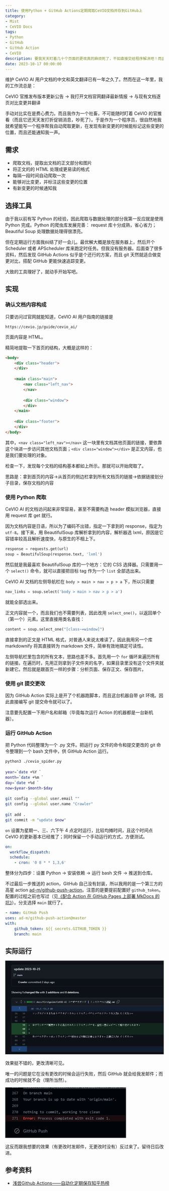 ```yaml
---
title: 使用Python + GitHub Actions定期爬取CeVIO文档并存到GitHub上
category:
- Mist
- CeVIO Docs
tags:
- Python
- GitHub
- GitHub Action
- CeVIO
description: 要我天天盯着几十个页面的更改真的麻烦死了，不如直接交给程序解决吧！而且早就该这么做了。
date: 2023-10-17 00:00:00
---
```


维护 CeVIO AI 用户文档的中文和英文翻译已有一年之久了。然而在这一年里，我的工作流总是：

CeVIO 官推发布版本更新公告 -> 我打开文档官网翻译最新情报 -> 与现有文档逐页对比变更并翻译

手动对比实在是费心费力。而且我作为一个社畜，不可能随时盯着 CeVIO 的官推看（而且它还天天发打折促销消息，吵死了）。于是作为一个程序员，很自然地我就希望能写一个程序帮我自动爬取更新，在发现有新变更的时候能标记这些变更的位置，而且还能通知我一声。

## 需求

- 爬取文档，提取出文档的正文部分和图片
- 将正文的的 HTML 处理成更易读的格式
- 每隔一段时间自动爬取一次
- 能够对比变更，并标注这些变更的位置
- 有新变更的时候通知我

## 选择工具

由于我以前有写 Python 的经验，因此爬取与数据处理的部分我第一反应就是使用 Python 完成。Python 的爬虫库发展完善： request 库十分成熟，省心省力；Beautiful Soup 处理数据处理得很漂亮。

但在定期运行方面我纠结了好一会儿。最优解大概是放在服务器上，然后开个 Scheduler 或者 APScheduler 库来跑定时任务。但我没有服务器。后面查了很多资料，然后发现 GitHub Actions 似乎是个还行的方案，而且 git 天然就适合做变更对比，搭配 GitHub 更能快速追踪变更。

大致的工具理好了，就动手开始写吧。

## 实现

### 确认文档内容构成

只要访问过官网就能知道，CeVIO AI 用户指南的链接是

```plain
https://cevio.jp/guide/cevio_ai/
```

页面内容是 HTML。

精简地提取一下首页的结构，大概是这样的：

```html
<body>
    <div class="header">
    </div>

    <main class="main">
        <nav class="left_nav">
        </nav>

        <div class="window">
        </div>
    </main>

    <div class="footer">
    </div>
</body>
```

其中，`<nav class="left_nav"></nav>` 这一块里有文档其他页面的链接，要依靠这个块进一步访问其他文档页面；`<div class="window"></div>` 是正文内容，也是我们要处理的对象。

检查一下，发现每个文档的结构基本都如上所示。那就可以开始爬取了。

思路是：拿到首页的内容->从首页的侧边栏拿到所有文档页的链接->依据链接划分子目录，保存文档的内容

### 使用 Python 爬取

CeVIO AI 的文档访问起来非常容易，甚至不需要构造 header 模拟浏览器，直接用 request 库 get 就行。

因为文档内容是日语，所以为了编码不出错，指定一下拿到的 response，指定为 `utf-8`。接下来，用 BeautifulSoup 库解析拿到的内容，解析器选 lxml，原因是它容错率较高且解析速度快，与原生的不相上下。

```python
response = requests.get(url)
soup = BeautifulSoup(response.text, 'lxml')
```

然后就是我最喜欢 BeautifulSoup 库的一个地方：它的 CSS 选择器。只需要用一个 `select()` 命令，就可以直接把目标 tag 作为一个 `list` 全部选出来。

CeVIO AI 文档的左侧导航栏在 `body > main > nav > p > a` 下，所以只需要

```python
nav_links = soup.select('body > main > nav > p > a')
```

就能全部选出来。

正文内容就一个，而且我们也不需要列表，因此改用 `select_one()`，以返回单个（第一个）元素。这里直接用类名查找：

```python
content = soup.select_one("[class~=window]")
```

直接拿到的正文是 HTML 格式，对普通人来说太难读了。因此我用另一个库 markdownify 将其直接转为 markdown 文件，简单有效地搞定可读性。

左侧导航栏里包含的所有文本，思路也差不多。首先用一个 `for` 循环来遍历所有的链接。在遍历时，先用正则拿到子文件夹的名字，如果目录里没有这个文件夹就新建它。然后就是跟首页一样的步骤：分析页面、保存正文、保存图片。

### 使用 git 提交更改

因为 GitHub Action 实际上是开了个机器跑脚本，而且这台机器自带 git 环境。因此直接编写 git 提交命令就可以了。

注意要先配置一下用户名和邮箱（毕竟每次运行 Action 的机器都是一台新机器）。

### 运行 GitHub Action

把 Python 代码整理为一个 .py 文件。把运行 py 文件的命令和提交更改的 git 命令整理到一个 bash 文件中，供 GitHub Action 运行。

```bash
python3 ./cevio_spider.py

year=`date +%Y `
month=`date +%m `
day=`date +%d `
now=$year-$month-$day

git config --global user.email ""
git config --global user.name "Crawler"

git add .
git commit -m "update $now"
```

`on` 设置为星期一、三、六下午 4 点定时运行，比较均摊时间，且这个时间点 CeVIO 的更新基本已经推了；同时保留一个手动运行的方式，方便测试。

```yml
on: 
  workflow_dispatch:
  schedule:
    - cron: '0 8 * * 1,3,6'
```

整体分为四步：设置 Python → 安装依赖 → 运行 bash 文件 → 推送到仓库。

不过最后一步推送的 action，GitHub 自己没有封装，所以我用的是一个第三方的高星 action [ad-m/github-push-action](https://github.com/ad-m/github-push-action)。注意的是要提前配置好 `github_token`。配置的过程之前也写过（见[《配合 Action 在 GitHub Pages 上部署 MkDocs 的坑》](/Berksey/deploy-mkdocs)）。分支选择 `main` 就行了。

```yml
- name: GitHub Push
uses: ad-m/github-push-action@master
with: 
    github_token: ${{ secrets.GITHUB_TOKEN }}
    branch: main
```

## 实际运行

![运行效果](save-cevio-docs-with-python-and-github-action/Snipaste_2023-10-27_17-38-34.png)

效果挺不错的，更改清晰可见。

唯一的问题是它在没有更改的时候会运行失败，然后 GitHub 就会给我发邮件；而成功的时候就不会（理所当然）。

![运行失败时的 action](save-cevio-docs-with-python-and-github-action/Snipaste_2023-10-27_17-40-02.png)

这反而跟我想要的效果（有更改时发邮件，无更改时没有）反过来了。留待日后改进。

## 参考资料

- [浅尝Github Actions——自动化定期保存知乎热榜](https://zhuanlan.zhihu.com/p/463667802)